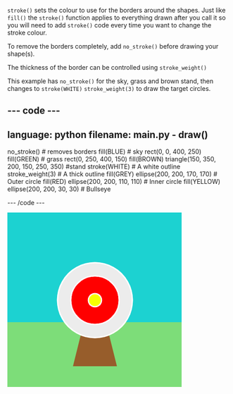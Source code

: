 `stroke()` sets the colour to use for the borders around the shapes. Just like `fill()` the `stroke()` function applies to everything drawn after you call it so you will need to add `stroke()` code every time you want to change the stroke colour. 

To remove the borders completely, add `no_stroke()` before drawing your shape(s). 

The thickness of the border can be controlled using `stroke_weight()` 

This example has `no_stroke()` for the sky, grass and brown stand, then changes to `stroke(WHITE)` `stroke_weight(3)` to draw the target circles. 

--- code ---
---
language: python
filename: main.py - draw()
---

  no_stroke() # removes borders
  fill(BLUE) # sky
  rect(0, 0, 400, 250)
  fill(GREEN) # grass
  rect(0, 250, 400, 150)
  fill(BROWN) 
  triangle(150, 350, 200, 150, 250, 350)  #stand
  stroke(WHITE) # A white outline
  stroke_weight(3) # A thick outline
  fill(GREY)
  ellipse(200, 200, 170, 170) # Outer circle
  fill(RED)
  ellipse(200, 200, 110, 110) # Inner circle
  fill(YELLOW)
  ellipse(200, 200, 30, 30) # Bullseye

--- /code ---

![An archery scene with thick, white borders on the circles and no borders on the rectangles or triangle.](images/outline-circles.png)
